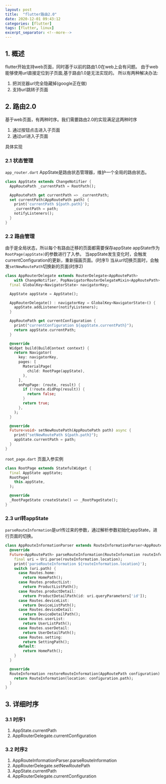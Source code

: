 ```yaml
---
layout: post
title:  "flutter路由2.0"
date: 2020-12-01 09:43:12
categories: [flutter]
tags: [flutter, linux]
excerpt_separator: <!--more-->
---
```


## 1. 概述
flutter开始支持web页面，同时基于以前的路由1.0在web上会有问题。
由于web能够使用url直接定位到子页面,基于路由1.0是无法实现的。
所以有两种解决办法:
1. 把浏览器url完全隐藏掉(google正在做)
2. 支持url跳转子页面

## 2. 路由2.0

基于web页面，有两种时序。我们需要路由2.0的实现满足这两种时序
1. 通过按钮点击进入子页面
2. 通过url进入子页面

具体实现

### 2.1 状态管理
`app_router.dart`
AppState是路由状态管理器，维护一个全局的路由状态。
```dart
class AppState extends ChangeNotifier {
  AppRoutePath _currentPath = RootPath();

  AppRoutePath get currentPath => _currentPath;
  set currentPath(AppRoutePath path) {
    print('currentPath ${path.path}');
    _currentPath = path;
    notifyListeners();
  }
}
```

### 2.2 路由管理

由于是全局状态，所以每个有路由迁移的页面都需要保存appState
appState作为`RootPage(appState)`的参数进行了入参。
当appState发生变化时，会触发currentConfiguration的更新，重新描画页面。(时序1)
当从url切换页面时，会触发`setNewRoutePath`切换新的页面(时序2)
```dart
class AppRouterDelegate extends RouterDelegate<AppRoutePath>
    with ChangeNotifier, PopNavigatorRouterDelegateMixin<AppRoutePath> {
  final GlobalKey<NavigatorState> navigatorKey;

  AppState appState = AppState();

  AppRouterDelegate() : navigatorKey = GlobalKey<NavigatorState>() {
    appState.addListener(notifyListeners);
  }

  AppRoutePath get currentConfiguration {
    print("currentConfiguration ${appState.currentPath}");
    return appState.currentPath;
  }

  @override
  Widget build(BuildContext context) {
    return Navigator(
      key: navigatorKey,
      pages: [
        MaterialPage(
          child: RootPage(appState),
        ),
      ],
      onPopPage: (route, result) {
        if (!route.didPop(result)) {
          return false;
        }
        return true;
      },
    );
  }

  @override
  Future<void> setNewRoutePath(AppRoutePath path) async {
    print("setNewRoutePath ${path.path}");
    appState.currentPath = path;
  }
}
```

`root_page.dart`
页面入参实例
```dart
class RootPage extends StatefulWidget {
  final AppState appState;
  RootPage(
    this.appState,
  );

  @override
  _RootPageState createState() => _RootPageState();
}
```

### 2.3 url转appState

`parseRouteInformation`是url传过来的参数，通过解析参数初始化appState，进行页面的切换。
```dart
class AppRouteInformationParser extends RouteInformationParser<AppRoutePath> {
  @override
  Future<AppRoutePath> parseRouteInformation(RouteInformation routeInformation) async {
    final uri = Uri.parse(routeInformation.location);
    print('parseRouteInformation ${routeInformation.location}');
    switch (uri.path) {
      case Routes.home:
        return HomePath();
      case Routes.productList:
        return ProductListPath();
      case Routes.productDetail:
        return ProductDetailPath(id: uri.queryParameters['id']);
      case Routes.deviceList:
        return DeviceListPath();
      case Routes.deviceDetail:
        return DeviceDetailPath();
      case Routes.userList:
        return UserListPath();
      case Routes.userDetail:
        return UserDetailPath();
      case Routes.setting:
        return SettingPath();
      default:
        return HomePath();
    }
  }

  @override
  RouteInformation restoreRouteInformation(AppRoutePath configuration) {
    return RouteInformation(location: configuration.path);
  }
}
```

## 3. 详细时序

### 3.1 时序1

1. AppState.currentPath
2. AppRouterDelegate.currentConfiguration

### 3.2 时序2

1. AppRouteInformationParser.parseRouteInformation
2. AppRouterDelegate.setNewRoutePath
3. AppState.currentPath
4. AppRouterDelegate.currentConfiguration